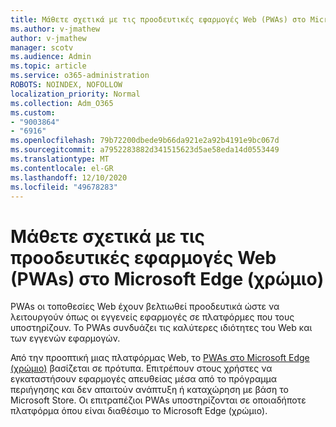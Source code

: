 ```yaml
---
title: Μάθετε σχετικά με τις προοδευτικές εφαρμογές Web (PWAs) στο Microsoft Edge (χρώμιο)
ms.author: v-jmathew
author: v-jmathew
manager: scotv
ms.audience: Admin
ms.topic: article
ms.service: o365-administration
ROBOTS: NOINDEX, NOFOLLOW
localization_priority: Normal
ms.collection: Adm_O365
ms.custom:
- "9003864"
- "6916"
ms.openlocfilehash: 79b72200dbede9b66da921e2a92b4191e9bc067d
ms.sourcegitcommit: a7952283882d341515623d5ae58eda14d0553449
ms.translationtype: MT
ms.contentlocale: el-GR
ms.lasthandoff: 12/10/2020
ms.locfileid: "49678283"
---
```

# <a name="learn-about-progressive-web-apps-pwas-on-microsoft-edge-chromium"></a>Μάθετε σχετικά με τις προοδευτικές εφαρμογές Web (PWAs) στο Microsoft Edge (χρώμιο)

PWAs οι τοποθεσίες Web έχουν βελτιωθεί προοδευτικά ώστε να λειτουργούν όπως οι εγγενείς εφαρμογές σε πλατφόρμες που τους υποστηρίζουν. Το PWAs συνδυάζει τις καλύτερες ιδιότητες του Web και των εγγενών εφαρμογών.

Από την προοπτική μιας πλατφόρμας Web, το [PWAs στο Microsoft Edge (χρώμιο)](https://go.microsoft.com/fwlink/?linkid=2135193) βασίζεται σε πρότυπα. Επιτρέπουν στους χρήστες να εγκαταστήσουν εφαρμογές απευθείας μέσα από το πρόγραμμα περιήγησης και δεν απαιτούν ανάπτυξη ή καταχώρηση με βάση το Microsoft Store. Οι επιτραπέζιοι PWAs υποστηρίζονται σε οποιαδήποτε πλατφόρμα όπου είναι διαθέσιμο το Microsoft Edge (χρώμιο).

